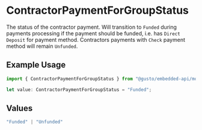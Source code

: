 # ContractorPaymentForGroupStatus

The status of the contractor payment.  Will transition to `Funded` during payments processing if the payment should be funded, i.e. has `Direct Deposit` for payment method. Contractors payments with `Check` payment method will remain `Unfunded`.

## Example Usage

```typescript
import { ContractorPaymentForGroupStatus } from "@gusto/embedded-api/models/components";

let value: ContractorPaymentForGroupStatus = "Funded";
```

## Values

```typescript
"Funded" | "Unfunded"
```